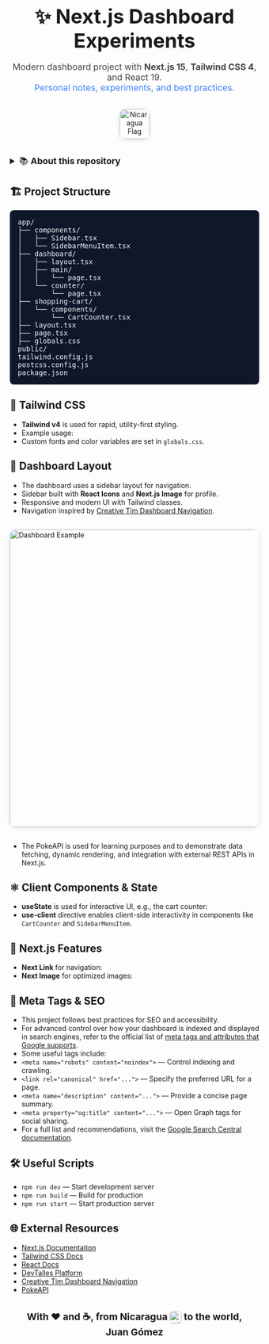 <div align="center" style="margin-bottom: 2rem;">
  <h1 style="font-size:2.5rem; margin-bottom:0.5rem;">✨ Next.js Dashboard Experiments</h1>
  <p style="font-size:1.1rem; color:#444;">
    Modern dashboard project with <b>Next.js 15</b>, <b>Tailwind CSS 4</b>, and React 19.<br>
    <span style="color:#3b82f6;">Personal notes, experiments, and best practices.</span>
  </p>
  <img src="https://upload.wikimedia.org/wikipedia/commons/1/19/Flag_of_Nicaragua.svg" alt="Nicaragua Flag" width="60" style="margin-top:1rem; border-radius: 12px; box-shadow: 0 2px 8px #0002;" />
</div>

<details>
  <summary style="font-size:1.1rem; cursor:pointer;">📚 <b>About this repository</b></summary>
  <ul>
    <li>Personal repository for learning and experimenting with <a href="https://nextjs.org/" target="_blank">Next.js</a> and modern frontend tools.</li>
    <li>Current branch: <code>02-dashboar</code> — Dashboard structure, Tailwind, client components, and more.</li>
    <li>Each branch explores a different topic or section of the <a href="https://cursos.devtalles.com/courses/nextjs" target="_blank">DevTalles Next.js course</a>.</li>
    <li>Dashboard navigation inspired by <a href="https://www.creative-tim.com/twcomponents/component/dashboard-navigation" target="_blank">Creative Tim Dashboard Navigation</a>.</li>
  </ul>
</details>

## 🏗️ Project Structure

<pre style="background:#0f172a;color:#f1f5f9;padding:1rem;border-radius:8px;overflow-x:auto;">
app/
├── components/
│   ├── Sidebar.tsx
│   └── SidebarMenuItem.tsx
├── dashboard/
│   ├── layout.tsx
│   ├── main/
│   │   └── page.tsx
│   └── counter/
│       └── page.tsx
├── shopping-cart/
│   └── components/
│       └── CartCounter.tsx
├── layout.tsx
├── page.tsx
├── globals.css
public/
tailwind.config.js
postcss.config.js
package.json
</pre>

## 🎨 Tailwind CSS

- **Tailwind v4** is used for rapid, utility-first styling.
- Example usage:
- Custom fonts and color variables are set in <code>globals.css</code>.

## 🧩 Dashboard Layout

- The dashboard uses a sidebar layout for navigation.
- Sidebar built with <b>React Icons</b> and <b>Next.js Image</b> for profile.
- Responsive and modern UI with Tailwind classes.
- Navigation inspired by <a href="https://www.creative-tim.com/twcomponents/component/dashboard-navigation" target="_blank">Creative Tim Dashboard Navigation</a>.

<img src="https://tailwindcomponents.com/storage/8380/conversions/temp13280-thumb.jpg" alt="Dashboard Example" width="600" style="border-radius:12px;box-shadow:0 2px 8px #0002;margin:1rem 0;" />

- The PokeAPI is used for learning purposes and to demonstrate data fetching, dynamic rendering, and integration with external REST APIs in Next.js.

## ⚛️ Client Components & State

- <b>useState</b> is used for interactive UI, e.g., the cart counter:
- <b>use-client</b> directive enables client-side interactivity in components like <code>CartCounter</code> and <code>SidebarMenuItem</code>.

## 🔗 Next.js Features

- **Next Link** for navigation:
- **Next Image** for optimized images:

## 🔖 Meta Tags & SEO

- This project follows best practices for SEO and accessibility.
- For advanced control over how your dashboard is indexed and displayed in search engines, refer to the official list of [meta tags and attributes that Google supports](https://developers.google.com/search/docs/crawling-indexing/special-tags).
- Some useful tags include:
- <code>&lt;meta name="robots" content="noindex"&gt;</code> — Control indexing and crawling.
- <code>&lt;link rel="canonical" href="..."&gt;</code> — Specify the preferred URL for a page.
- <code>&lt;meta name="description" content="..."&gt;</code> — Provide a concise page summary.
- <code>&lt;meta property="og:title" content="..."&gt;</code> — Open Graph tags for social sharing.
- For a full list and recommendations, visit the [Google Search Central documentation](https://developers.google.com/search/docs/crawling-indexing/special-tags).

## 🛠️ Useful Scripts

- <code>npm run dev</code> — Start development server
- <code>npm run build</code> — Build for production
- <code>npm run start</code> — Start production server

## 🌐 External Resources

<ul>
<li><a href="https://nextjs.org/docs" target="_blank">Next.js Documentation</a></li>
<li><a href="https://tailwindcss.com/docs" target="_blank">Tailwind CSS Docs</a></li>
<li><a href="https://react.dev/" target="_blank">React Docs</a></li>
<li><a href="https://cursos.devtalles.com/" target="_blank">DevTalles Platform</a></li>
<li><a href="https://www.creative-tim.com/twcomponents/component/dashboard-navigation" target="_blank">Creative Tim Dashboard Navigation</a></li>
<li><a href="https://pokeapi.co/" target="_blank">PokeAPI</a></li>
</ul>

<div align="center" style="margin-top:2rem; font-size:1.2rem;">
<b>With ❤️ and ☕, from Nicaragua <img src="https://upload.wikimedia.org/wikipedia/commons/1/19/Flag_of_Nicaragua.svg" alt="Nicaragua Flag" width="24" style="vertical-align:middle; border-radius:6px; box-shadow:0 1px 4px #0002;" /> to the world,<br/>Juan Gómez</b>
</div>
